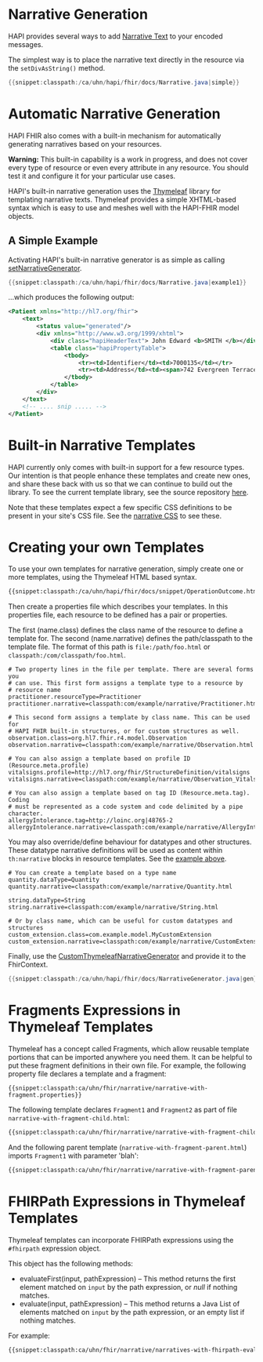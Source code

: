 # Narrative Generation

HAPI provides several ways to add [Narrative Text](http://hl7.org/fhir/narrative.html) to your encoded messages.

The simplest way is to place the narrative text directly in the resource via the `setDivAsString()` method.

```java
{{snippet:classpath:/ca/uhn/hapi/fhir/docs/Narrative.java|simple}}
```

# Automatic Narrative Generation

HAPI FHIR also comes with a built-in mechanism for automatically generating narratives based on your resources.

**Warning:** This built-in capability is a work in progress, and does not cover every type of resource or even every attribute in any resource. You should test it and configure it for your particular use cases.

HAPI's built-in narrative generation uses the [Thymeleaf](http://www.thymeleaf.org/) library for templating narrative texts. Thymeleaf provides a simple XHTML-based syntax which is easy to use and meshes well with the HAPI-FHIR model objects.

## A Simple Example

Activating HAPI's built-in narrative generator is as simple as calling [setNarrativeGenerator](/hapi-fhir/apidocs/hapi-fhir-base/ca/uhn/fhir/context/FhirContext.html#setNarrativeGenerator(ca.uhn.fhir.narrative.INarrativeGenerator)).

```java
{{snippet:classpath:/ca/uhn/hapi/fhir/docs/Narrative.java|example1}}
```

...which produces the following output:

```xml
<Patient xmlns="http://hl7.org/fhir">
    <text>
        <status value="generated"/>
        <div xmlns="http://www.w3.org/1999/xhtml">
            <div class="hapiHeaderText"> John Edward <b>SMITH </b></div>
            <table class="hapiPropertyTable">
                <tbody>
                    <tr><td>Identifier</td><td>7000135</td></tr>
                    <tr><td>Address</td><td><span>742 Evergreen Terrace</span><br/><span>Springfield</span> <span>ZZ</span></td></tr>
                </tbody>
            </table>
        </div>
    </text>
    <!-- .... snip ..... -->
</Patient>
```

# Built-in Narrative Templates

HAPI currently only comes with built-in support for a few resource types. Our intention is that people enhance these templates and create new ones, and share these back with us so that we can continue to build out the library. To see the current template library, see the source repository [here](https://github.com/hapifhir/hapi-fhir/tree/master/hapi-fhir-base/src/main/resources/ca/uhn/fhir/narrative).

Note that these templates expect a few specific CSS definitions to be present in your site's CSS file. See the [narrative CSS](https://github.com/hapifhir/hapi-fhir/blob/master/hapi-fhir-base/src/main/resources/ca/uhn/fhir/narrative/hapi-narrative.css) to see these.

# Creating your own Templates

To use your own templates for narrative generation, simply create one or more templates, using the Thymeleaf HTML based syntax.

```html
{{snippet:classpath:/ca/uhn/hapi/fhir/docs/snippet/OperationOutcome.html}}
```

Then create a properties file which describes your templates. In this properties file, each resource to be defined has a pair or properties.

The first (name.class) defines the class name of the resource to define a template for. The second (name.narrative) defines the path/classpath to the template file. The format of this path is `file:/path/foo.html` or  `classpath:/com/classpath/foo.html`.

```properties
# Two property lines in the file per template. There are several forms you
# can use. This first form assigns a template type to a resource by 
# resource name
practitioner.resourceType=Practitioner
practitioner.narrative=classpath:com/example/narrative/Practitioner.html

# This second form assigns a template by class name. This can be used for
# HAPI FHIR built-in structures, or for custom structures as well.
observation.class=org.hl7.fhir.r4.model.Observation
observation.narrative=classpath:com/example/narrative/Observation.html

# You can also assign a template based on profile ID (Resource.meta.profile)
vitalsigns.profile=http://hl7.org/fhir/StructureDefinition/vitalsigns
vitalsigns.narrative=classpath:com/example/narrative/Observation_Vitals.html

# You can also assign a template based on tag ID (Resource.meta.tag). Coding
# must be represented as a code system and code delimited by a pipe character.
allergyIntolerance.tag=http://loinc.org|48765-2
allergyIntolerance.narrative=classpath:com/example/narrative/AllergyIntolerance.html
```

You may also override/define behaviour for datatypes and other structures. These datatype narrative definitions will be used as content within <code>th:narrative</code> blocks in resource templates. See the [example above](#creating-your-own-templates).

```properties
# You can create a template based on a type name
quantity.dataType=Quantity
quantity.narrative=classpath:com/example/narrative/Quantity.html

string.dataType=String
string.narrative=classpath:com/example/narrative/String.html

# Or by class name, which can be useful for custom datatypes and structures
custom_extension.class=com.example.model.MyCustomExtension
custom_extension.narrative=classpath:com/example/narrative/CustomExtension.html
```

Finally, use the [CustomThymeleafNarrativeGenerator](/hapi-fhir/apidocs/hapi-fhir-base/ca/uhn/fhir/narrative/CustomThymeleafNarrativeGenerator.html) and provide it to the FhirContext.

```java
{{snippet:classpath:/ca/uhn/hapi/fhir/docs/NarrativeGenerator.java|gen}}
```

# Fragments Expressions in Thymeleaf Templates

Thymeleaf has a concept called Fragments, which allow reusable template portions that can be imported anywhere you need them. It can be helpful to put these fragment definitions in their own file. For example, the following property file declares a template and a fragment:

```properties
{{snippet:classpath:ca/uhn/fhir/narrative/narrative-with-fragment.properties}}
```

The following template declares `Fragment1` and `Fragment2` as part of file `narrative-with-fragment-child.html`: 

```html
{{snippet:classpath:ca/uhn/fhir/narrative/narrative-with-fragment-child.html}}
```

And the following parent template (`narrative-with-fragment-parent.html`) imports `Fragment1` with parameter 'blah':

```html
{{snippet:classpath:ca/uhn/fhir/narrative/narrative-with-fragment-parent.html}}
```


# FHIRPath Expressions in Thymeleaf Templates

Thymeleaf templates can incorporate FHIRPath expressions using the `#fhirpath` expression object.

This object has the following methods:

* evaluateFirst(input, pathExpression) &ndash; This method returns the first element matched on `input` by the path expression, or _null_ if nothing matches. 
* evaluate(input, pathExpression) &ndash; This method returns a Java List of elements matched on `input` by the path expression, or an empty list if nothing matches. 

For example:

```html
{{snippet:classpath:ca/uhn/fhir/narrative/narratives-with-fhirpath-evaluate-single-primitive.html}}
```
